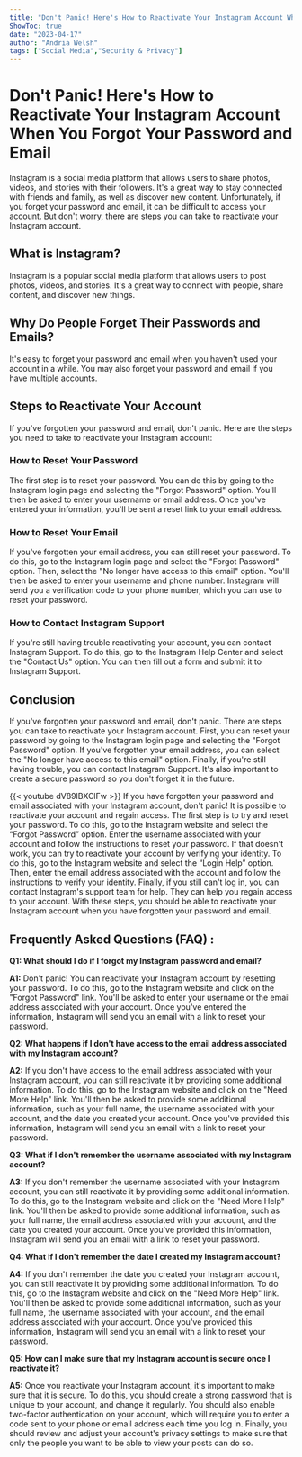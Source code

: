 ```yaml
---
title: "Don't Panic! Here's How to Reactivate Your Instagram Account When You Forgot Your Password and Email"
ShowToc: true 
date: "2023-04-17"
author: "Andria Welsh" 
tags: ["Social Media","Security & Privacy"]
---
```

# Don't Panic! Here's How to Reactivate Your Instagram Account When You Forgot Your Password and Email

Instagram is a social media platform that allows users to share photos, videos, and stories with their followers. It's a great way to stay connected with friends and family, as well as discover new content. Unfortunately, if you forget your password and email, it can be difficult to access your account. But don't worry, there are steps you can take to reactivate your Instagram account.

## What is Instagram?

Instagram is a popular social media platform that allows users to post photos, videos, and stories. It's a great way to connect with people, share content, and discover new things.

## Why Do People Forget Their Passwords and Emails?

It's easy to forget your password and email when you haven't used your account in a while. You may also forget your password and email if you have multiple accounts.

## Steps to Reactivate Your Account

If you've forgotten your password and email, don't panic. Here are the steps you need to take to reactivate your Instagram account:

### How to Reset Your Password

The first step is to reset your password. You can do this by going to the Instagram login page and selecting the "Forgot Password" option. You'll then be asked to enter your username or email address. Once you've entered your information, you'll be sent a reset link to your email address.

### How to Reset Your Email

If you've forgotten your email address, you can still reset your password. To do this, go to the Instagram login page and select the "Forgot Password" option. Then, select the "No longer have access to this email" option. You'll then be asked to enter your username and phone number. Instagram will send you a verification code to your phone number, which you can use to reset your password.

### How to Contact Instagram Support

If you're still having trouble reactivating your account, you can contact Instagram Support. To do this, go to the Instagram Help Center and select the "Contact Us" option. You can then fill out a form and submit it to Instagram Support.

## Conclusion

If you've forgotten your password and email, don't panic. There are steps you can take to reactivate your Instagram account. First, you can reset your password by going to the Instagram login page and selecting the "Forgot Password" option. If you've forgotten your email address, you can select the "No longer have access to this email" option. Finally, if you're still having trouble, you can contact Instagram Support. It's also important to create a secure password so you don't forget it in the future.

{{< youtube dV89lBXClFw >}} 
If you have forgotten your password and email associated with your Instagram account, don't panic! It is possible to reactivate your account and regain access. The first step is to try and reset your password. To do this, go to the Instagram website and select the “Forgot Password” option. Enter the username associated with your account and follow the instructions to reset your password. If that doesn't work, you can try to reactivate your account by verifying your identity. To do this, go to the Instagram website and select the “Login Help” option. Then, enter the email address associated with the account and follow the instructions to verify your identity. Finally, if you still can't log in, you can contact Instagram's support team for help. They can help you regain access to your account. With these steps, you should be able to reactivate your Instagram account when you have forgotten your password and email.

## Frequently Asked Questions (FAQ) :
**Q1: What should I do if I forgot my Instagram password and email?**

**A1:** Don't panic! You can reactivate your Instagram account by resetting your password. To do this, go to the Instagram website and click on the "Forgot Password" link. You'll be asked to enter your username or the email address associated with your account. Once you've entered the information, Instagram will send you an email with a link to reset your password.

**Q2: What happens if I don't have access to the email address associated with my Instagram account?**

**A2:** If you don't have access to the email address associated with your Instagram account, you can still reactivate it by providing some additional information. To do this, go to the Instagram website and click on the "Need More Help" link. You'll then be asked to provide some additional information, such as your full name, the username associated with your account, and the date you created your account. Once you've provided this information, Instagram will send you an email with a link to reset your password.

**Q3: What if I don't remember the username associated with my Instagram account?**

**A3:** If you don't remember the username associated with your Instagram account, you can still reactivate it by providing some additional information. To do this, go to the Instagram website and click on the "Need More Help" link. You'll then be asked to provide some additional information, such as your full name, the email address associated with your account, and the date you created your account. Once you've provided this information, Instagram will send you an email with a link to reset your password.

**Q4: What if I don't remember the date I created my Instagram account?**

**A4:** If you don't remember the date you created your Instagram account, you can still reactivate it by providing some additional information. To do this, go to the Instagram website and click on the "Need More Help" link. You'll then be asked to provide some additional information, such as your full name, the username associated with your account, and the email address associated with your account. Once you've provided this information, Instagram will send you an email with a link to reset your password.

**Q5: How can I make sure that my Instagram account is secure once I reactivate it?**

**A5:** Once you reactivate your Instagram account, it's important to make sure that it is secure. To do this, you should create a strong password that is unique to your account, and change it regularly. You should also enable two-factor authentication on your account, which will require you to enter a code sent to your phone or email address each time you log in. Finally, you should review and adjust your account's privacy settings to make sure that only the people you want to be able to view your posts can do so.




